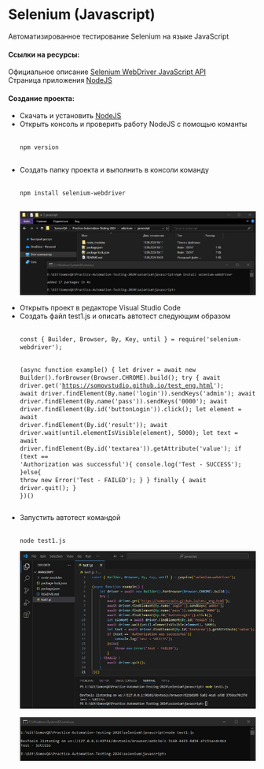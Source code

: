 # Selenium (Javascript)

Автоматизированное тестирование Selenium на языке JavaScript

<p>
	<h4>Ссылки на ресурсы:</h2>
	Официальное описание <a href="https://www.selenium.dev/selenium/docs/api/javascript/index.html">Selenium WebDriver JavaScript API</a><br>
	Страница приложения <a href="https://nodejs.org/">NodeJS</a><br>
</p>

<p>
	<h4>Создание проекта:</h2>
	<ul>
		<li>Скачать и установить <a href="https://nodejs.org/en/download/prebuilt-installer">NodeJS</a></li>
		<li>Открыть консоль и проверить работу NodeJS с помощью команты
			<pre><code>
npm version
			</code></pre>
		</li>
		<li>Создать папку проекта и выполнить в консоли команду
			<pre><code>
npm install selenium-webdriver
			</code></pre>
			<p align="center">
				<img src="https://github.com/Somov-QA/Practice-Automation-Testing-2024/blob/main/images/install_selenium_webdriver_javascript.jpg">
			</p>
		</li>
		<li>Открыть проект в редакторе Visual Studio Code</li>
		<li>Создать файл test1.js и описать автотест следующим образом
			<pre><code>
const { Builder, Browser, By, Key, until } = require('selenium-webdriver');

(async function example() {
    let driver = await new Builder().forBrowser(Browser.CHROME).build();
    try {
        await driver.get('https://somovstudio.github.io/test_eng.html');
        await driver.findElement(By.name('login')).sendKeys('admin');
        await driver.findElement(By.name('pass')).sendKeys('0000');
        await driver.findElement(By.id('buttonLogin')).click();
        let element = await driver.findElement(By.id('result'));
        await driver.wait(until.elementIsVisible(element), 5000);
        let text = await driver.findElement(By.id('textarea')).getAttribute('value');
        if (text == 'Authorization was successful'){
            console.log('Test - SUCCESS');
        }else{
            throw new Error('Test - FAILED');
        }
    } finally {
        await driver.quit();
    }
})()
			</code></pre>
		</li>
		<li>Запустить автотест командой
			<pre><code>
node test1.js
			</code></pre>
			<p align="center">
				<img src="https://github.com/Somov-QA/Practice-Automation-Testing-2024/blob/main/images/test1.jpg">
			</p>
			<p align="center">
				<img src="https://github.com/Somov-QA/Practice-Automation-Testing-2024/blob/main/images/console_test1.jpg">
			</p>
		</li>
	</ul>
</p>
